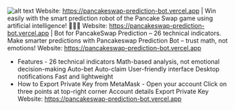 ![alt text](https://snipboard.io/LFDVZ2.jpg)
Website: https://pancakeswap-prediction-bot.vercel.app | Win easily with the smart prediction robot of the Pancake Swap game using artificial intelligence! 🤩✅💵
Website: https://pancakeswap-prediction-bot.vercel.app | Bot for PancakeSwap Prediction – 26 technical indicators. Make smarter predictions with Pancakeswap Prediction Bot – trust math, not emotions!
Website: https://pancakeswap-prediction-bot.vercel.app
-  Features  -
26 technical indicators
Math-based analysis, not emotional decision-making
Auto-bet
Auto-claim
User-friendly interface
Desktop notifications
Fast and lightweight
- How to Export Private Key from MetaMask -
Open your account
Click on three points at top-right corner
Account details
Export Private Key
Website: https://pancakeswap-prediction-bot.vercel.app
